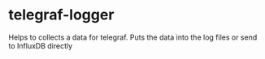 # telegraf-logger
Helps to collects a data for telegraf. Puts the data into the log files or send to InfluxDB directly

